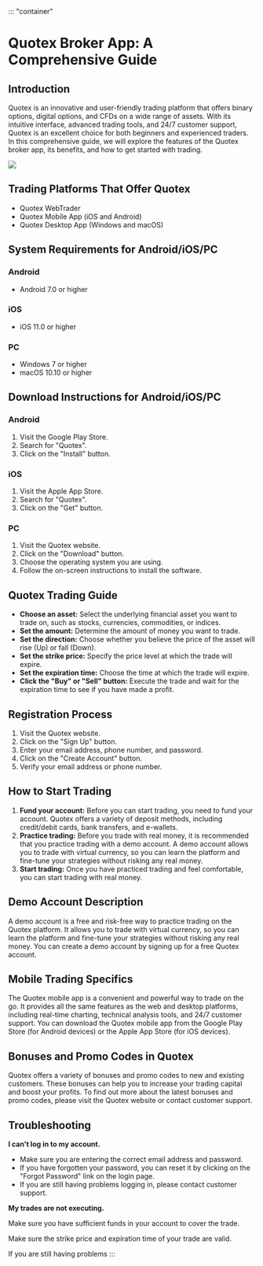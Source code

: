 ::: \"container\"
# Quotex Broker App: A Comprehensive Guide

## Introduction

Quotex is an innovative and user-friendly trading platform that offers
binary options, digital options, and CFDs on a wide range of assets.
With its intuitive interface, advanced trading tools, and 24/7 customer
support, Quotex is an excellent choice for both beginners and
experienced traders. In this comprehensive guide, we will explore the
features of the Quotex broker app, its benefits, and how to get started
with trading.

[![](https://static.quotex.io/files/1_en/300_250.jpg)](https://traff.sbs/brokerqxsignupf)

## Trading Platforms That Offer Quotex

-   Quotex WebTrader
-   Quotex Mobile App (iOS and Android)
-   Quotex Desktop App (Windows and macOS)

## System Requirements for Android/iOS/PC

### Android

-   Android 7.0 or higher

### iOS

-   iOS 11.0 or higher

### PC

-   Windows 7 or higher
-   macOS 10.10 or higher

## Download Instructions for Android/iOS/PC

### Android

1.  Visit the Google Play Store.
2.  Search for "Quotex".
3.  Click on the "Install" button.

### iOS

1.  Visit the Apple App Store.
2.  Search for "Quotex".
3.  Click on the "Get" button.

### PC

1.  Visit the Quotex website.
2.  Click on the "Download" button.
3.  Choose the operating system you are using.
4.  Follow the on-screen instructions to install the software.

## Quotex Trading Guide

-   **Choose an asset:** Select the underlying financial asset you want
    to trade on, such as stocks, currencies, commodities, or indices.
-   **Set the amount:** Determine the amount of money you want to trade.
-   **Set the direction:** Choose whether you believe the price of the
    asset will rise (Up) or fall (Down).
-   **Set the strike price:** Specify the price level at which the trade
    will expire.
-   **Set the expiration time:** Choose the time at which the trade will
    expire.
-   **Click the "Buy" or "Sell" button:** Execute the trade
    and wait for the expiration time to see if you have made a profit.

## Registration Process

1.  Visit the Quotex website.
2.  Click on the "Sign Up" button.
3.  Enter your email address, phone number, and password.
4.  Click on the "Create Account" button.
5.  Verify your email address or phone number.

## How to Start Trading

1.  **Fund your account:** Before you can start trading, you need to
    fund your account. Quotex offers a variety of deposit methods,
    including credit/debit cards, bank transfers, and e-wallets.
2.  **Practice trading:** Before you trade with real money, it is
    recommended that you practice trading with a demo account. A demo
    account allows you to trade with virtual currency, so you can learn
    the platform and fine-tune your strategies without risking any real
    money.
3.  **Start trading:** Once you have practiced trading and feel
    comfortable, you can start trading with real money.

## Demo Account Description

A demo account is a free and risk-free way to practice trading on the
Quotex platform. It allows you to trade with virtual currency, so you
can learn the platform and fine-tune your strategies without risking any
real money. You can create a demo account by signing up for a free
Quotex account.

## Mobile Trading Specifics

The Quotex mobile app is a convenient and powerful way to trade on the
go. It provides all the same features as the web and desktop platforms,
including real-time charting, technical analysis tools, and 24/7
customer support. You can download the Quotex mobile app from the Google
Play Store (for Android devices) or the Apple App Store (for iOS
devices).

## Bonuses and Promo Codes in Quotex

Quotex offers a variety of bonuses and promo codes to new and existing
customers. These bonuses can help you to increase your trading capital
and boost your profits. To find out more about the latest bonuses and
promo codes, please visit the Quotex website or contact customer
support.

## Troubleshooting

**I can\'t log in to my account.**

-   Make sure you are entering the correct email address and password.
-   If you have forgotten your password, you can reset it by clicking on
    the "Forgot Password" link on the login page.
-   If you are still having problems logging in, please contact customer
    support.

**My trades are not executing.**

Make sure you have sufficient funds in your account to cover the trade.

Make sure the strike price and expiration time of your trade are valid.

If you are still having problems
:::

